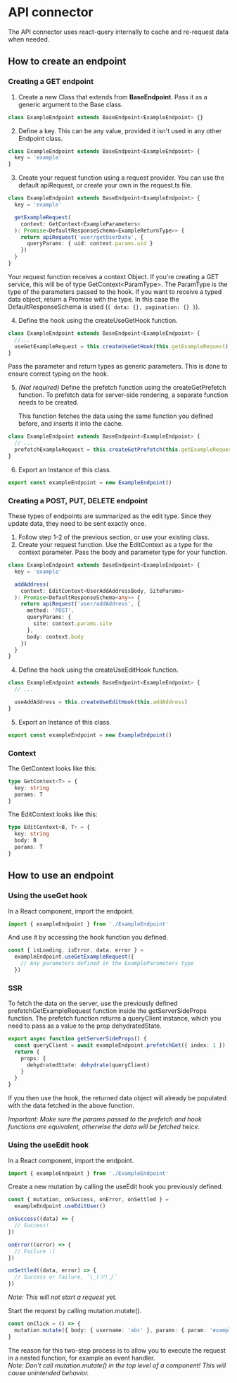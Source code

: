# API connector

The API connector uses react-query internally to cache and re-request data when needed.

## How to create an endpoint

### Creating a GET endpoint

1. Create a new Class that extends from **BaseEndpoint**.
   Pass it as a generic argument to the Base class.

```typescript
class ExampleEndpoint extends BaseEndpoint<ExampleEndpoint> {}
```

2. Define a key. This can be any value, provided it isn't used in any other Endpoint class.

```typescript
class ExampleEndpoint extends BaseEndpoint<ExampleEndpoint> {
  key = 'example'
}
```

3. Create your request function using a request provider.
   You can use the default apiRequest, or create your own in the request.ts file.

```typescript
class ExampleEndpoint extends BaseEndpoint<ExampleEndpoint> {
  key = 'example'

  getExampleRequest(
    context: GetContext<ExampleParameters>
  ): Promise<DefaultResponseSchema<ExampleReturnType>> {
    return apiRequest('user/getUserData', {
      queryParams: { uid: context.params.uid }
    })
  }
}
```

Your request function receives a context Object.
If you're creating a GET service, this will be of type GetContext&lt;ParamType&gt;.
The ParamType is the type of the parameters passed to the hook.
If you want to receive a typed data object, return a Promise with the type.
In this case the DefaultResponseSchema is used (`{ data: {}, pagination: {} }`).

4. Define the hook using the createUseGetHook function.

```typescript
class ExampleEndpoint extends BaseEndpoint<ExampleEndpoint> {
  //...
  useGetExampleRequest = this.createUseGetHook(this.getExampleRequest)
}
```

Pass the parameter and return types as generic parameters.
This is done to ensure correct typing on the hook.

5. _(Not required)_ Define the prefetch function using the createGetPrefetch function.
   To prefetch data for server-side rendering, a separate function needs to be created.

   This function fetches the data using the same function you defined before, and inserts it into the cache.

```typescript
class ExampleEndpoint extends BaseEndpoint<ExampleEndpoint> {
  // ...
  prefetchExampleRequest = this.createGetPrefetch(this.getExampleRequest)
}
```

6. Export an Instance of this class.

```typescript
export const exampleEndpoint = new ExampleEndpoint()
```

### Creating a POST, PUT, DELETE endpoint

These types of endpoints are summarized as the edit type.
Since they update data, they need to be sent exactly once.

1. Follow step 1-2 of the previous section, or use your existing class.
2. Create your request function. Use the EditContext as a type for the context parameter.
   Pass the body and parameter type for your function.

```typescript
class ExampleEndpoint extends BaseEndpoint<ExampleEndpoint> {
  key = 'example'

  addAddress(
    context: EditContext<UserAddAddressBody, SiteParams>
  ): Promise<DefaultResponseSchema<any>> {
    return apiRequest('user/addAddress', {
      method: 'POST',
      queryParams: {
        site: context.params.site
      },
      body: context.body
    })
  }
}
```

4. Define the hook using the createUseEditHook function.

```typescript
class ExampleEndpoint extends BaseEndpoint<ExampleEndpoint> {
  // ...

  useAddAddress = this.createUseEditHook(this.addAddress)
}
```

5. Export an Instance of this class.

```typescript
export const exampleEndpoint = new ExampleEndpoint()
```

### Context<Type>

The GetContext looks like this:

```typescript
type GetContext<T> = {
  key: string
  params: T
}
```

The EditContext looks like this:

```typescript
type EditContext<B, T> = {
  key: string
  body: B
  params: T
}
```

## How to use an endpoint

### Using the useGet hook

In a React component, import the endpoint.

```typescript
import { exampleEndpoint } from './ExampleEndpoint'
```

And use it by accessing the hook function you defined.

```typescript
const { isLoading, isError, data, error } =
  exampleEndpoint.useGetExampleRequest({
    // Any parameters defined in the ExampleParameters type
  })
```

### SSR

To fetch the data on the server, use the previously defined prefetchGetExampleRequest function inside the getServerSideProps function.
The prefetch function returns a queryClient instance, which you need to pass as a value to the prop dehydratedState.

```typescript
export async function getServerSideProps() {
  const queryClient = await exampleEndpoint.prefetchGet({ index: 1 })
  return {
    props: {
      dehydratedState: dehydrate(queryClient)
    }
  }
}
```

If you then use the hook, the returned data object will already be populated with the data fetched in the above function.

_Important: Make sure the params passed to the prefetch and hook functions are equivalent, otherwise the data will be fetched twice._

### Using the useEdit hook

In a React component, import the endpoint.

```typescript
import { exampleEndpoint } from './ExampleEndpoint'
```

Create a new mutation by calling the useEdit hook you previously defined.

```typescript
const { mutation, onSuccess, onError, onSettled } =
  exampleEndpoint.useEditUser()

onSuccess((data) => {
  // Success!
})

onError((error) => {
  // Failure :(
})

onSettled((data, error) => {
  // Success or failure, ¯\_(ツ)_/¯
})
```

_Note: This will not start a request yet._

Start the request by calling mutation.mutate().

```typescript
const onClick = () => {
  mutation.mutate({ body: { username: 'abc' }, params: { param: 'example' } })
}
```

The reason for this two-step process is to allow you to execute the request in a nested function, for example an event handler.  
_Note: Don't call mutation.mutate() in the top level of a component! This will cause unintended behavior._
